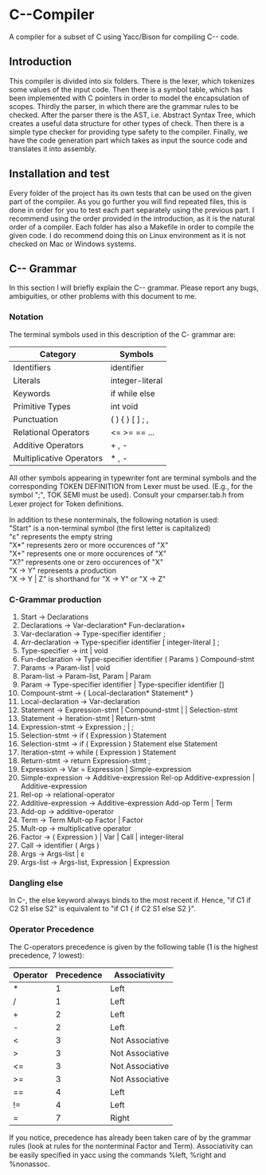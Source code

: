 # C--Compiler
A compiler for a subset of C using Yacc/Bison for compiling C-- code. 
## Introduction
This compiler is divided into six folders. There is the lexer, which
tokenizes some values of the input code. Then there is a symbol table, which
has been implemented with C pointers in order to model the encapsulation of
scopes. Thirdly the parser, in which there are the grammar rules to be checked.
After the parser there is the AST, i.e. Abstract Syntax Tree, which creates 
a useful data structure for other types of check. Then there is a simple
type checker for providing type safety to the compiler. Finally, we have the
code generation part which takes as input the source code and translates it
into assembly. 
## Installation and test
Every folder of the project has its own tests that can be used on the given 
part of the compiler. As you go further you will find repeated files, this 
is done in order for you to test each part separately using the previous part. 
I recommend using the order provided in the introduction, as it is the
natural order of a compiler. Each folder has also a Makefile in order to 
compile the given code. I do recommend doing this on Linux environment as it
is not checked on Mac or Windows systems. 
## C-- Grammar
In this section I will briefly explain the C-- grammar. Please report any
bugs, ambiguities, or other problems with this document to me. 
### Notation
The terminal symbols used in this description of the C- grammar are: 

| Category                 | Symbols         |
|--------------------------|-----------------|
| Identifiers              | identifier      |
| Literals                 | integer-literal |
| Keywords                 | if while else   |
| Primitive Types          | int void        |
| Punctuation              | ( ) { } [ ] ; , |
| Relational Operators     | <= >= == ...    |
| Additive Operators       | + ,  -          |
| Multiplicative Operators | * ,  -          |

All other symbols appearing in typewriter font are terminal symbols and 
the corresponding TOKEN DEFINITION from Lexer must be used. 
(E.g., for the symbol ";", TOK SEMI must be used). Consult your 
cmparser.tab.h from Lexer project for Token deﬁnitions.

In addition to these nonterminals, the following notation is used:  
"Start" is a non-terminal symbol (the first letter is capitalized)  
"ε" represents the empty string  
"X*" represents zero or more occurences of "X"  
"X+" represents one or more occurences of "X"  
"X?" represents one or zero occurences of "X"  
"X -> Y" represents a production  
"X -> Y | Z" is shorthand for "X -> Y" or "X -> Z"  
### C-Grammar production
1. Start -> Declarations
2. Declarations -> Var-declaration* Fun-declaration+
3. Var-declaration -> Type-specifier identifier ;
4. Arr-declaration -> Type-specifier identifier [ integer-literal ] ;
5. Type-specifier -> int | void
6. Fun-declaration -> Type-specifier identifier ( Params ) Compound-stmt
7. Params -> Param-list | void
8. Param-list -> Param-list, Param | Param
9. Param -> Type-specifier identifier | Type-specifier identifier []
10. Compount-stmt -> { Local-declaration* Statement* }
11. Local-declaration -> Var-declaration
12. Statement -> Expression-stmt | Compound-stmt | | Selection-stmt
13. Statement -> Iteration-stmt | Return-stmt
14. Expression-stmt -> Expression ; | ;
15. Selection-stmt -> if ( Expression ) Statement 
16. Selection-stmt -> if ( Expression ) Statement else Statement
17. Iteration-stmt -> while ( Expression ) Statement
18. Return-stmt -> return Expression-stmt ;
19. Expression -> Var = Expression | Simple-expression
21. Simple-expression -> Additive-expression Rel-op Additive-expression | Additive-expression
22. Rel-op -> relational-operator
23. Additive-expression -> Additive-expression Add-op Term | Term
24. Add-op -> additive-operator
25. Term -> Term Mult-op Factor | Factor
26. Mult-op -> multiplicative operator
27. Factor -> ( Expression ) | Var | Call | integer-literal
28. Call -> identifier ( Args )
29. Args -> Args-list | ε
30. Args-list -> Args-list, Expression | Expression
### Dangling else
In C-, the else keyword always binds to the most recent if. Hence, 
"if C1 if C2 S1 else S2" is equivalent to "if C1 { if C2 S1 else S2 }".
### Operator Precedence
The C-operators precedence is given by the following table (1 is the 
highest precedence, 7 lowest):

| Operator | Precedence | Associativity   |
|----------|------------|-----------------|
| *        | 1          | Left            |
| /        | 1          | Left            |
| +        | 2          | Left            |
| -        | 2          | Left            |
| <        | 3          | Not Associative |
| >        | 3          | Not Associative |
| <=       | 3          | Not Associative |
| >=       | 3          | Not Associative |
| ==       | 4          | Left            |
| !=       | 4          | Left            |
| =        | 7          | Right           |

If you notice, precedence has already been taken care of by the grammar rules (look
at rules for the nonterminal Factor and Term). Associativity can be easily speciﬁed 
in yacc using the commands %left, %right and %nonassoc.


